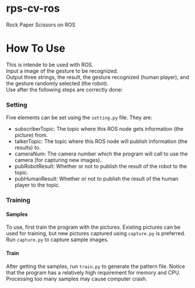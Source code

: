 # rps-cv-ros
Rock Paper Scissors on ROS

# How To Use
This is intende to be used with ROS.<br />
Input a image of the gesture to be recognized.<br />
Output three strings, the result, the gesture recognized (human player), and the gesture randomly selected (the robot).<br />
Use after the following steps are correctly done:

### Setting
Five elements can be set using the `setting.py` file. They are: 
* subscriberTopic: The topic where this ROS node gets information (the picture) from.
* talkerTopic: The topic where this ROS node will publish information (the results) to.
* cameraNum: The camera number which the program will call to use the camera (for capturing new images).
* pubRobotResult: Whether or not to publish the result of the robot to the topic.
* pubHumanResult: Whether or not to publish the result of the human player to the topic.

### Training
#### Samples
To use, first train the program with the pictures. Existing pictures can be used for training, but new pictures captured using `capture.py` is preferred. Run `capture.py` to capture sample images.
#### Train
After getting the samples, run `train.py` to generate the pattern file. Notice that the program has a relatively high requirement for memory and CPU. Processing too many samples may cause computer crash.
